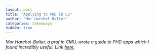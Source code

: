 ```yaml
---
layout: post
title: "Applying to PHD in CS"
author: "Mor Harchol Balter"
categories: takeaways
hidden: true
---
```

*Mor Harchol-Balter, a prof in CMU, wrote a guide to PHD apps which I found incredibly useful. Link [here](http://www.cs.cmu.edu/~harchol/gradschooltalk.pdf),*
